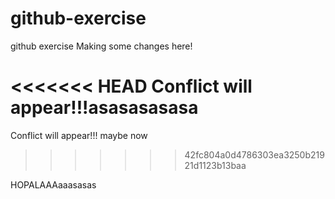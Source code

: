 # github-exercise
github exercise
Making some changes here!


<<<<<<< HEAD
Conflict will appear!!!asasasasasa
=======
Conflict will appear!!! maybe now
>>>>>>> 42fc804a0d4786303ea3250b21921d1123b13baa


HOPALAAAaaasasas
